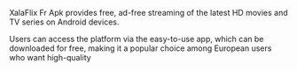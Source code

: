 XalaFlix Fr Apk provides free, ad-free streaming of the latest HD movies and TV series on Android devices.</p><p>Users can access the platform via the easy-to-use app, which can be downloaded for free, making it a popular choice among European users who want high-quality 
